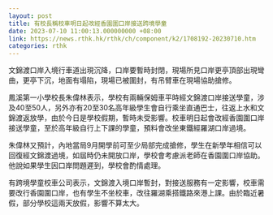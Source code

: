 ```yaml
---
layout: post
title: 有校長稱校車明日起改經香園圍口岸接送跨境學童
date: 2023-07-10 11:00:13.000000000 +08:00
link: https://news.rthk.hk/rthk/ch/component/k2/1708192-20230710.htm
categories: rthk
---
```


文錦渡口岸入境行車道出現沉降，口岸要暫時封閉，現場所見口岸更亭頂部出現彎曲，更亭下沉，地面有塌陷，現場已被圍封，有吊臂車在現場協助搶修。

鳳溪第一小學校長朱偉林表示，學校有兩輛保姆車平時經文錦渡口岸接送學童，涉及40至50人，另外亦有20至30名高年級學生會自行乘坐直通巴士，往返上水和文錦渡返放學，由於今日是學校假期，暫時未受影響。校車明日起會改經香園圍口岸接送學童，至於高年級自行上下課的學童，預料會改坐東鐵經羅湖口岸過境。

朱偉林又預計，內地當局9月開學前可至少局部完成搶修，學生在新學年相信可以回復經文錦渡過境，如屆時仍未開放口岸，學校會考慮派老師在香園圍口岸協助。他說如果學生因口岸問題遲到，學校會酌情處理。

有跨境學童校車公司表示，文錦渡入境口岸暫封，對接送服務有一定影響，校車需要改行香園圍口岸，也有學生不坐校車，改往羅湖乘搭鐵路來港上課。由於臨近暑假，部分學校這兩天放假，影響不算太大。
